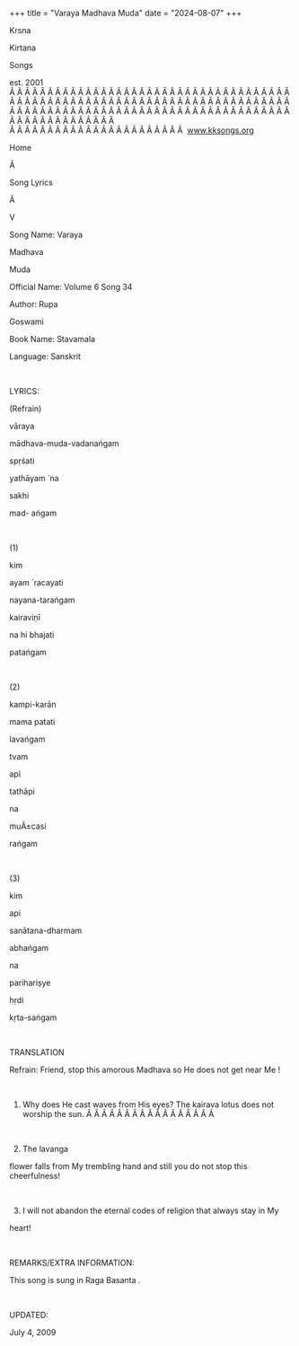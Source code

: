 +++ 
title = "Varaya Madhava Muda"
date = "2024-08-07"
+++

Krsna
 
Kirtana
 
Songs

est. 2001
Â Â Â Â Â Â Â Â Â Â Â Â Â Â Â Â Â Â Â Â Â Â Â Â Â Â Â Â Â Â Â Â Â Â Â Â Â Â Â Â Â Â Â Â Â Â Â Â Â Â Â Â Â Â Â Â Â Â Â Â Â Â Â Â Â Â Â Â Â Â Â Â Â Â Â Â Â Â Â Â Â Â Â Â Â Â Â Â Â Â Â Â Â Â Â Â Â Â Â Â Â Â Â Â Â Â Â Â Â Â Â Â Â Â Â Â Â Â Â Â Â Â Â Â Â  
Â Â Â Â Â Â Â Â Â Â Â Â Â Â Â Â Â Â Â Â Â Â Â  
www.kksongs.org








Home


Ã 
 
Song Lyrics
 
Ã 
 
V


Song Name: 
Varaya
 
Madhava
 
Muda


Official Name: Volume 6 Song 34


Author: 
Rupa
 
Goswami




Book Name: 
Stavamala


Language: 
Sanskrit




 


LYRICS:


(Refrain)


vāraya
 
mādhava-muda-vadanańgam


spṛśati
 
yathāyam
́ 
na
 
sakhi

mad-
ańgam


 


(1)


kim
 
ayam
́ 
racayati
 
nayana-tarańgam


kairaviṇī


na
 hi 
bhajati
 
patańgam


 


(2)


kampi-karān

mama 
patati
 
lavańgam


tvam
 
api
 
tathāpi
 
na
 
muÃ±casi
 
rańgam


 


(3)


kim
 
api
 
sanātana-dharmam
 
abhańgam


na
 
parihariṣye
 
hṛdi
 
kṛta-sańgam


 


TRANSLATION


Refrain: Friend, stop this
amorous 
Madhava
 so He does not get near 
Me
!


 


1) Why does He cast waves
from His eyes? The 
kairava
 lotus does not worship the
sun.
Â Â Â Â Â Â Â Â Â Â Â Â Â Â Â Â Â  


 


2) The 
lavanga

flower falls from 
My
 trembling hand and still you do
not stop this cheerfulness!


 


3) I will not abandon the
eternal codes of religion that always stay in 
My

heart!


 


REMARKS/EXTRA INFORMATION:


This song is sung in Raga 
Basanta
.


 


UPDATED:

July 4, 2009